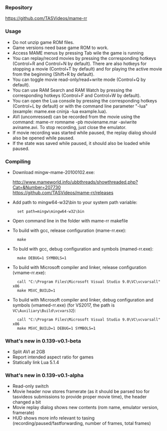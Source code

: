 ### Repository

https://github.com/TASVideos/mame-rr

### Usage
* Do not unzip game ROM files.
* Game versions need base game ROM to work.
* Access MAME menus by pressing Tab wile the game is running
* You can replay/record movies by pressing the corresponding hotkeys (Control+R and Control+N by default). There are also hotkeys for stopping a movie (Control+T by default) and for playing the active movie from the beginning (Shift+R by default).
* You can toggle movie read-only/read+write mode (Control+Q by default).
* You can use RAM Search and RAM Watch by pressing the corresponding hotkeys (Control+F and Control+W by default).
* You can open the Lua console by pressing the corresponding hotkeys (Control+L by default) or with the command line parameter "-lua" (example: mame.exe cninja -lua example.lua).
* AVI (uncomressed) can be recorded from the movie using the command: mame-rr romname -pb moviename.mar -aviwrite aviname.avi. To stop recording, just close the emulator.
* If movie recording was started while paused, the replay dialog should also be opened while paused.
* If the state was saved while paused, it should also be loaded while paused.


### Compiling
* Download mingw-mame-20100102.exe:

    http://www.mameworld.info/ubbthreads/showthreaded.php?Cat=&Number=207730    
    https://github.com/TASVideos/mame-rr/releases
    
* Add path to mingw64-w32\bin to your system path variable:

	    set path=mingw\mingw64-w32\bin
	    
* Open command line in the folder with mame-rr makefile
* To build with gcc, release configuration (mame-rr.exe):

	    make
	    
* To buld with gcc, debug configuration and symbols (mamed-rr.exe):

	    make DEBUG=1 SYMBOLS=1
	    
* To build with Microsoft compiler and linker, release configuration (vmame-rr.exe):

	    call "C:\Program Files\Microsoft Visual Studio 9.0\VC\vcvarsall" x86
	    make MSVC_BUILD=1
	    
* To build with Microsoft compiler and linker, debug configuration and symbols (vmamed-rr.exe) (for VS2017, the path is `VC\Auxiliary\Build\vcvars32`):

	    call "C:\Program Files\Microsoft Visual Studio 9.0\VC\vcvarsall" x86
	    make MSVC_BUILD=1 DEBUG=1 SYMBOLS=1
		
### What's new in 0.139-v0.1-beta
* Split AVI at 2GB
* Report intended aspect ratio for games
* Statically link Lua 5.1.4
		
### What's new in 0.139-v0.1-alpha
* Read-only switch
* Movie header now stores framerate (as it should be parsed too for tasvideos submissions to provide proper movie time), the header changed a bit
* Movie replay dialog shows new contents (rom name, emulator version, framerate)
* HUD shows more info relevant to tasing (recording/paused/fastforwarding, number of frames, total frames)
